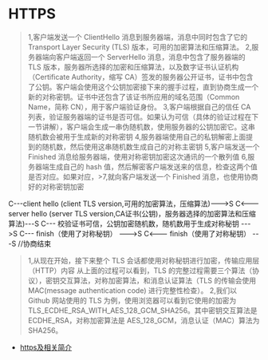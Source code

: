 # HTTPS

>1,客户端发送一个 ClientHello 消息到服务器端，消息中同时包含了它的 Transport Layer Security (TLS) 版本，可用的加密算法和压缩算法。
>2,服务器端向客户端返回一个 ServerHello 消息，消息中包含了服务器端的 TLS 版本，服务器所选择的加密和压缩算法，以及数字证书认证机构（Certificate Authority，缩写 CA）签发的服务器公开证书，证书中包含了公钥。客户端会使用这个公钥加密接下来的握手过程，直到协商生成一个新的对称密钥。证书中还包含了该证书所应用的域名范围（Common Name，简称 CN），用于客户端验证身份。
>3,客户端根据自己的信任 CA 列表，验证服务器端的证书是否可信。如果认为可信（具体的验证过程在下一节讲解），客户端会生成一串伪随机数，使用服务器的公钥加密它。这串随机数会被用于生成新的对称密钥
>4,服务器端使用自己的私钥解密上面提到的随机数，然后使用这串随机数生成自己的对称主密钥
>5,客户端发送一个 Finished 消息给服务器端，使用对称密钥加密这次通讯的一个散列值
>6,服务器端生成自己的 hash 值，然后解密客户端发送来的信息，检查这两个值是否对应。如果对应，>7,就向客户端发送一个 Finished 消息，也使用协商好的对称密钥加密


C---client hello (client TLS version,可用的加密算法，压缩算法)--->S
C<---server hello (server TLS version,CA证书(公钥)，服务器选择的加密算法和压缩算法)---S
C---     校验证书可信，公钥加密随机数，随机数用于生成对称秘钥    --->S
C---                 finish（使用了对称秘钥）                 --->S
C<---                finish（使用了对称秘钥）                  ---S  //协商结束


>1,从现在开始，接下来整个 TLS 会话都使用对称秘钥进行加密，传输应用层（HTTP）内容
从上面的过程可以看到，TLS 的完整过程需要三个算法（协议），密钥交互算法，对称加密算法，和消息认证算法（TLS 的传输会使用 MAC(message authentication code) 进行完整性检查）。
>2,我们以 Github 网站使用的 TLS 为例，使用浏览器可以看到它使用的加密为 TLS_ECDHE_RSA_WITH_AES_128_GCM_SHA256。其中密钥交互算法是 ECDHE_RSA，对称加密算法是 AES_128_GCM，消息认证（MAC）算法为 SHA256。

* [https及相关简介](https://hit-alibaba.github.io/interview/basic/network/HTTPS.html)